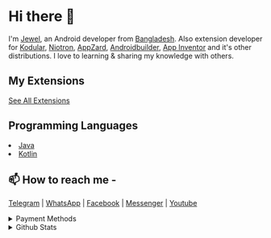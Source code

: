 # Hi there 👋

I'm <a href="https://fb.com/jewelshkjony">Jewel</a>, an Android developer from <a href="https://www.google.com/maps/d/viewer?mid=1uqIMEpQ95Gk-80-q9CMiU-qtjuw&hl=en_US&ll=22.71941324417571%2C91.59988509969561&z=7">Bangladesh</a>. Also extension developer for <a href="https://www.kodular.io/">Kodular</a>, <a href="https://niotron.com/">Niotron</a>, <a href="https://appzard.com/">AppZard</a>, <a href="https://androidbuilder.in/">Androidbuilder</a>, <a href="https://appinventor.mit.edu/">App Inventor</a> and it's other distributions. I love to learning & sharing my knowledge with others.

## My Extensions

<a href="https://github.com/jewelshkjony?tab=repositories">See All Extensions</a>

## Programming Languages
<li> <a href="https://en.m.wikipedia.org/wiki/Java_(programming_language)">Java</a>
<li> <a href="https://en.m.wikipedia.org/wiki/Kotlin_(programming_language)">Kotlin</a>

## 📫 How to reach me -

<a href="https://t.me/jewelshkjony">Telegram</a> | <a href="https://wa.me/8801775668913">WhatsApp</a> | <a href="https://fb.com/jewelshkjony">Facebook</a> | <a href="https://m.me/jewelshkjony">Messenger</a> | <a href="https://m.youtube.com/c/JewelShikderJony?sub_confirmation=1">Youtube</a>

<details>
<summary>Payment Methods</summary>
<br>
<a href="https://www.xoom.com/bangladesh/send-money">Xoom</a> | <a href="https://wise.com/">TansferWise (Wise)</a>
<br>
<br>
Bangladeshi user can send money using <a href="https://bka.sh/next?c=signup&uuid=C1CC9JVT1">bkash</a> | <a href="https://play.google.com/store/apps/details?id=com.konasl.nagad">Nagad</a> | <a href="https://play.google.com/store/apps/details?id=com.dbbl.mbs.apps.main">Rocket</a>.
<br>
<br>
Use this phone number to send money.

````java
+8801775668913
````

Remember accounts are personal, so you've to use send money option.
</details>

<details>
<summary>Github Stats</summary>
<br>
<p align=left> <img src="https://komarev.com/ghpvc?username=jewelshkjony" alt="jewelshkjony" /> </p>

[![Top Langs](https://github-readme-stats.vercel.app/api/top-langs/?username=jewelshkjony&layout=compact)](https://github.com/jewelshkjony?tab=repositories)

![Github stats](https://github-readme-stats.vercel.app/api?username=jewelshkjony&show_icons=true&include_all_commits=true)
</details>
